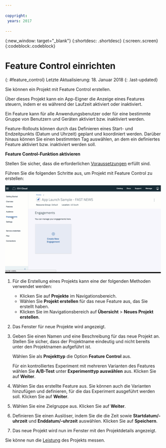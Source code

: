 ```yaml
---

copyright:
 years: 2017

---
```


{:new_window: target="_blank"}
{:shortdesc: .shortdesc}
{:screen:.screen}
{:codeblock:.codeblock}

# Feature Control einrichten
{: #feature_control}
Letzte Aktualisierung: 18. Januar 2018
{: .last-updated}

Sie können ein Projekt mit Feature Control erstellen. 

Über dieses Projekt kann ein App-Eigner die Anzeige eines Features steuern, indem er es während der Laufzeit aktiviert oder inaktiviert.

Ein Feature kann für alle Anwendungsbenutzer oder für eine bestimmte Gruppe von Benutzern und Geräten aktiviert bzw. inaktiviert werden. 

Feature-Rollouts können durch das Definieren eines Start- und Endzeitpunkts (Datum und Uhrzeit) geplant und koordiniert werden. Darüber hinaus können Sie einen bestimmten Tag auswählen, an dem ein definiertes Feature aktiviert bzw. inaktiviert werden soll. 

**Feature Control-Funktion aktivieren**

Stellen Sie sicher, dass die erforderlichen [Voraussetzungen](app_prerequisites.html) erfüllt sind.

Führen Sie die folgenden Schritte aus, um Projekt mit Feature Control zu erstellen:

![Animiertes GIF](images/create_engagement.gif)

1. Für die Erstellung eines Projekts kann eine der folgenden Methoden verwendet werden:
	- Klicken Sie auf **Projekte** im Navigationsbereich. 
	- Wählen Sie **Projekt erstellen** für das neue Feature aus, das Sie erstellt haben.
	- Klicken Sie im Navigationsbereich auf **Übersicht** > **Neues Projekt erstellen**.
	
2. Das Fenster für neue Projekte wird angezeigt.
	
3. Geben Sie einen Namen und eine Beschreibung für das neue Projekt an. Stellen Sie sicher, dass der Projektname eindeutig und nicht bereits unter den Projektnamen aufgeführt ist.

     Wählen Sie als **Projekttyp** die Option **Feature Control** aus.	
	
	Für ein kontrolliertes Experiment mit mehreren Varianten des Features wählen Sie **A/B-Test** unter **Experimenttyp auswählen** aus. Klicken Sie auf **Weiter**.
	
4. Wählen Sie das erstellte Feature aus. Sie können auch die Varianten hinzufügen und definieren, für die das Experiment ausgeführt werden soll. Klicken Sie auf **Weiter**.

5. Wählen Sie eine Zielgruppe aus. Klicken Sie auf **Weiter**.

6. Definieren Sie einen Auslöser, indem Sie die die Zeit sowie **Startdatum/-uhrzeit** und **Enddatum/-uhrzeit** auswählen. Klicken Sie auf **Speichern**.

7. Das neue Projekt wird nun im Fenster mit den Projektdetails angezeigt.

Sie könne nun die [Leistung](app_measure_performance.html) des Projekts messen.


